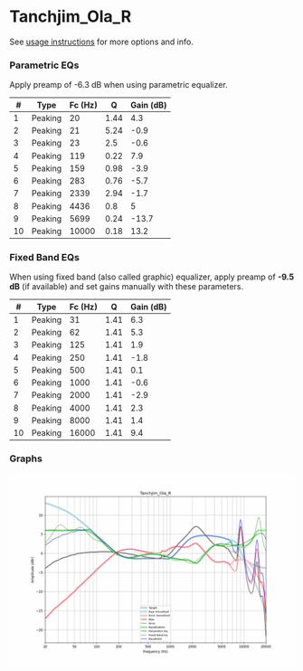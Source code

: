 # Tanchjim_Ola_R
See [usage instructions](https://github.com/jaakkopasanen/AutoEq#usage) for more options and info.

### Parametric EQs
Apply preamp of -6.3 dB when using parametric equalizer.

|   # | Type    |   Fc (Hz) |    Q |   Gain (dB) |
|-----|---------|-----------|------|-------------|
|   1 | Peaking |        20 | 1.44 |         4.3 |
|   2 | Peaking |        21 | 5.24 |        -0.9 |
|   3 | Peaking |        23 | 2.5  |        -0.6 |
|   4 | Peaking |       119 | 0.22 |         7.9 |
|   5 | Peaking |       159 | 0.98 |        -3.9 |
|   6 | Peaking |       283 | 0.76 |        -5.7 |
|   7 | Peaking |      2339 | 2.94 |        -1.7 |
|   8 | Peaking |      4436 | 0.8  |         5   |
|   9 | Peaking |      5699 | 0.24 |       -13.7 |
|  10 | Peaking |     10000 | 0.18 |        13.2 |

### Fixed Band EQs
When using fixed band (also called graphic) equalizer, apply preamp of **-9.5 dB** (if available) and set gains manually with these parameters.

|   # | Type    |   Fc (Hz) |    Q |   Gain (dB) |
|-----|---------|-----------|------|-------------|
|   1 | Peaking |        31 | 1.41 |         6.3 |
|   2 | Peaking |        62 | 1.41 |         5.3 |
|   3 | Peaking |       125 | 1.41 |         1.9 |
|   4 | Peaking |       250 | 1.41 |        -1.8 |
|   5 | Peaking |       500 | 1.41 |         0.1 |
|   6 | Peaking |      1000 | 1.41 |        -0.6 |
|   7 | Peaking |      2000 | 1.41 |        -2.9 |
|   8 | Peaking |      4000 | 1.41 |         2.3 |
|   9 | Peaking |      8000 | 1.41 |         1.4 |
|  10 | Peaking |     16000 | 1.41 |         9.4 |

### Graphs
![](./Tanchjim_Ola_R.png)
